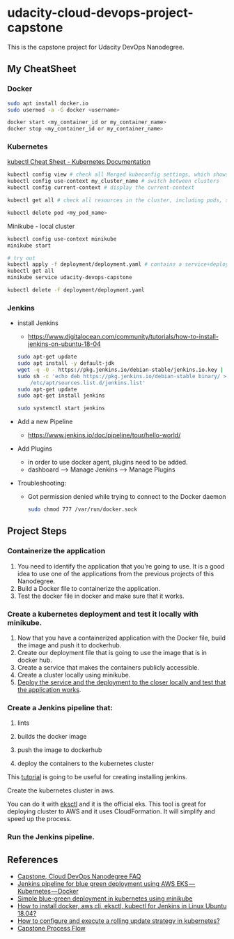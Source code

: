 # udacity-cloud-devops-project-capstone
This is the capstone project for Udacity DevOps Nanodegree.

## My CheatSheet

### Docker

```bash
sudo apt install docker.io
sudo usermod -a -G docker <username>

docker start <my_container_id or my_container_name>
docker stop <my_container_id or my_container_name>
```

### Kubernetes
[kubectl Cheat Sheet - Kubernetes Documentation](https://kubernetes.io/docs/reference/kubectl/cheatsheet/)

```bash
kubectl config view # check all Merged kubeconfig settings, which shows which Kubernetes cluster kubectl communicates with.
kubectl config use-context my_cluster_name # switch between clusters
kubectl config current-context # display the current-context

kubectl get all # check all resources in the cluster, including pods, services, deployments

kubectl delete pod <my_pod_name>
```

Minikube - local cluster
```bash
kubectl config use-context minikube
minikube start

# try out
kubectl apply -f deployment/deployment.yaml # contains a service+deployment
kubectl get all
minikube service udacity-devops-capstone

kubectl delete -f deployment/deployment.yaml

```

### Jenkins

- install Jenkins 
  - https://www.digitalocean.com/community/tutorials/how-to-install-jenkins-on-ubuntu-18-04 
  ```bash
  sudo apt-get update
  sudo apt install -y default-jdk
  wget -q -O - https://pkg.jenkins.io/debian-stable/jenkins.io.key | sudo apt-key add -
  sudo sh -c 'echo deb https://pkg.jenkins.io/debian-stable binary/ > \
      /etc/apt/sources.list.d/jenkins.list'
  sudo apt-get update
  sudo apt-get install jenkins

  sudo systemctl start jenkins
  ```

- Add a new Pipeline
  - https://www.jenkins.io/doc/pipeline/tour/hello-world/

- Add Plugins
  - in order to use docker agent, plugins need to be added.
  - dashboard --> Manage Jenkins --> Manage Plugins

- Troubleshooting:
  - Got permission denied while trying to connect to the Docker daemon
    ```bash
    sudo chmod 777 /var/run/docker.sock
    ```

## Project Steps

### Containerize the application

1. You need to identify the application that you're going to use. It is a good idea to use one of the applications from the previous projects of this Nanodegree.
2. Build a Docker file to containerize the application.
3. Test the docker file in docker and make sure that it works.

### Create a kubernetes deployment and test it locally with minikube.

1. Now that you have a containerized application with the Docker file, build the image and push it to dockerhub.
2. Create our deployment file that is going to use the image that is in docker hub.
3. Create a service that makes the containers publicly accessible.
4. Create a cluster locally using minikube.
5. [Deploy the service and the deployment to the closer locally and test that the application works](https://youtu.be/WeWv2Htb1-g).

### Create a Jenkins pipeline that:

1. lints

2. builds the docker image

3. push the image to dockerhub

4. deploy the containers to the kubernetes cluster

This [tutorial](https://medium.com/@andresaaap/how-to-install-docker-aws-cli-eksctl-kubectl-for-jenkins-in-linux-ubuntu-18-04-3e3c4ceeb71) is going to be useful for creating installing jenkins.

Create the kubernetes cluster in aws.

You can do it with [eksctl](https://docs.aws.amazon.com/eks/latest/userguide/getting-started-eksctl.html) and it is the official eks. This tool is great for deploying cluster to AWS and it uses CloudFormation. It will simplify and speed up the process.

### Run the Jenkins pipeline.


## References
- [Capstone, Cloud DevOps Nanodegree FAQ](https://medium.com/@andresaaap/capstone-cloud-devops-nanodegree-4493ab439d48)
- [Jenkins pipeline for blue green deployment using AWS EKS — Kubernetes — Docker](https://medium.com/@andresaaap/jenkins-pipeline-for-blue-green-deployment-using-aws-eks-kubernetes-docker-7e5d6a401021?source=your_stories_page---------------------------)
- [Simple blue-green deployment in kubernetes using minikube](https://medium.com/@andresaaap/simple-blue-green-deployment-in-kubernetes-using-minikube-b88907b2e267?source=your_stories_page---------------------------)
- [How to install docker, aws cli, eksctl, kubectl for Jenkins in Linux Ubuntu 18.04?](https://medium.com/@andresaaap/how-to-install-docker-aws-cli-eksctl-kubectl-for-jenkins-in-linux-ubuntu-18-04-3e3c4ceeb71)
- [How to configure and execute a rolling update strategy in kubernetes?](https://medium.com/@andresaaap/how-to-configure-and-execute-a-rolling-update-strategy-in-kubernetes-5e662be968b)
- [Capstone Process Flow](https://knowledge.udacity.com/questions/364415#364440)

